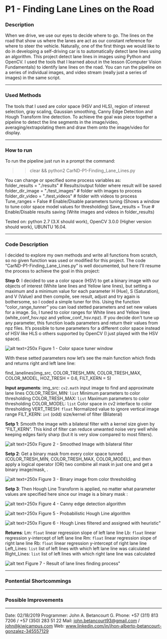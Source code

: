[image_tuner_window]: ./writeup_files/tuner_window.png "Color space tuner window"
[image_filtering]: ./writeup_files/image_filtered.png "Smoothed Image with bilateral filter"
[image_binary_mask]: ./writeup_files/binary_mask.png "Binary image from color thresholding"
[image_mask_canny]: ./writeup_files/mask_canny.png "Canny edge detection algorithm"
[image_HoughLinesP]: ./writeup_files/HoughLinesP.png "Probabilistic Hough Line algorithm"
[image_HoughLinesP_Heuricstic]: ./writeup_files/HoughLinesP_Heuricstic.png "Hough Lines filtered and assigned with heuristic"
[image_result]: ./writeup_files/result.png "Result of lane lines finding process"

# **P1 - Finding Lane Lines on the Road** 

### Description

When we drive, we use our eyes to decide where to go.  The lines on the road that show us where the lanes are act as our constant reference for where to steer the vehicle.  Naturally, one of the first things we would like to do in developing a self-driving car is to automatically detect lane lines using an algorithm. This project detect lane lines in images using Python and OpenCV.  I used the tools that I learned about in the lesson (Computer Vision Fundamentals) to identify lane lines on the road. You can run the pipeline on a series of individual images, and video stream (really just a series of images) in the same script. 

---

### Used Methods

The tools that I used are color space (HSV and HLS), region of interest selection, gray scaling, Gaussian smoothing, Canny Edge Detection and Hough Transform line detection. To achieve the goal was piece together a pipeline to detect the line segments in the image/video, averaging/extrapolating them and draw them onto the image/video for display. 

---

### How to run
To run the pipeline just run in a prompt the command:

>>clear && python2 CarND-P1-Finding_Lane_Lines.py

You can change or specified some process variables as:	    
	folder_results       = "./results"         # Results/output folder where result will be saved
    	folder_dir_image = "./test_images" # folder with images to process 
    	folder_dir_video  = "./test_videos"  # folder with videos to process 
    	Tune_ranges = False # Enable/Disable parameters tuning (Shows a window to tune color space model values for thresholding)
    	Save_results = True  # Enable/Disable results saving (Write images and videos in folder_results)

Tested on: python 2.7 (3.X should work), OpenCV 3.0.0 (Higher version should work), UBUNTU 16.04.

---

### Code Description

I decided to explore my own methods and write all functions from scratch, so no given function was used or modified for this project. The code “CarND-P1-Finding_Lane_Lines.py” is well documented, but here I’ll resume the process to achieve the goal in this project:

**Step 0**: I decided to use a color space (HSV) to get a binary image with our objects of interest (White lane lines and Yellow lane lines), but setting a maximum and a minimum value for each parameter H (Hue), S (Saturation), and V (Value) and then compile, see result, adjust and try again is bothersome, so I coded a simple tuner for this. Using the function “color_range_tunner”  you can load stetted parameters and set new values for a image. So, I tuned to color ranges for White lines and Yellow lines (white_conf_hsv.npz and yellow_conf_hsv.npz). If you decide don't tune up any parameter, this function loads parameters and return their values from npz files. It’s possible to tune parameters for a different color space instead of HSV like HLS o others supported by OpenCV (I just played with the HSV space).

![alt text][image_tuner_window]=250x
Figure 1 - Color space tuner window

With these setted parameters now let’s see the main function which finds and returns right and left lane line:

find_lanelines(img_src, COLOR_TRESH_MIN, COLOR_TRESH_MAX, COLOR_MODEL, HOZ_TRESH = 0.6, FILT_KERN = 5)   

**Input arguments**:
	img_src: `cv2.math` input image to find and approximate lane lines
	COLOR_TRESH_MIN: `list` Minimum parameters to color thresholding
	COLOR_TRESH_MAX: `list` Maximum parameters to color thresholding
	COLOR_MODEL: `list` Color space in cv2 interface to color thresholding
	VERT_TRESH: `float` Normalized value to ignore vertical image range
	FILT_KERN: `int` (odd) size/kernel of filter (Bilateral)


**Setp 1**: Smooth the image with a bilateral filter with a kernel size given by “FILT_KERN”. This kind of filter can reduce unwanted noise very well while keeping edges fairly sharp (but it is very slow compared to most filters).

![alt text][image_filtering]=250x
Figure 2 - Smoothed Image with bilateral filter

**Setp 2**: Get a binary mask from every color space tunned (COLOR_TRESH_MIN, COLOR_TRESH_MAX, COLOR_MODEL), and then apply a logical operator (OR) two combine all mask in just one and get a binary image/mask, .

![alt text][image_binary_mask]=250x
Figure 3 - Binary image from color thresholding

**Setp 3**: Then Hough Line Transform is applied, no matter what parameter values are specified here since our image is a binary mask : 

![alt text][image_mask_canny]=250x
Figure 4 - Canny edge detection algorithm

![alt text][image_HoughLinesP]=250x
Figure 5 - Probabilistic Hough Line algorithm

![alt text][image_HoughLinesP_Heuricstic]=250x
Figure 6 - Hough Lines filtered and assigned with heuristic"



**Returns**:
	Lm: `float`  linear regression slope of left lane line
	Lb: `float`  linear regression y-intercept of left lane line
	Rm: `float`  linear regression slope of right lane line
	Rb: `float`  linear regression y-intercept of right lane line
	Left_Lines: `list` list of left lines with which left lane line was calculated
	Right_Lines: `list` list of left lines with which right lane line was calculated

![alt text][image_result] 
Figure 7 - Result of lane lines finding process"

---

### Pontential Shortcommings

---

### Possible Improvements

---

Date: 02/18/2019
Programmer: John A. Betancourt G.
Phone: +57 (311) 813 7206 / +57 (350) 283 51 22
Mail: john.betancourt93@gmail.com / john@kiwicampus.com
Web: www.linkedin.com/in/jhon-alberto-betancourt-gonzalez-345557129





